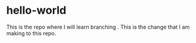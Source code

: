 # hello-world
This is the repo where I will learn branching .
This is the change that I am making to this repo.

